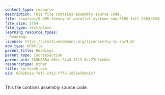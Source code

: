 ```yaml
---
content_type: resource
description: This file contains assembly source code.
file: /courses/6-895-theory-of-parallel-systems-sma-5509-fall-2003/0832be1afdf7c412fff21d55e5d9a1c7_sortcode.asm
file_size: 1764
file_type: text/plain
learning_resource_types:
- Readings
license: https://creativecommons.org/licenses/by-nc-sa/4.0/
ocw_type: OCWFile
parent_title: Readings
parent_type: CourseSection
parent_uid: 168b835a-d6fc-24a3-3113-0cc27e24ebbc
resourcetype: Other
title: sortcode.asm
uid: 0832be1a-fdf7-c412-fff2-1d55e5d9a1c7
---
```

This file contains assembly source code.